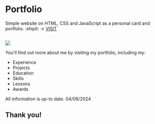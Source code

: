 # Portfolio

Simple website on HTML, CSS and JavaScript as a personal card and portfolio. :shipit: -> <a href="https://mikayelyan.uk"> VISIT </a>
##
<a href="https://mikayelyan.uk"> <img src="https://github.com/hovmikayelyan/portfolio/assets/89905543/d15c7ac6-774f-4d37-ba08-5bbd0e521496" > </a>

You'll find out more about me by visiting my portfolio, including my:
- Experience
- Projects
- Education
- Skills
- Lessons
- Awards

All information is up-to date. 
04/06/2024

## Thank you!
